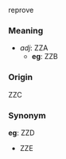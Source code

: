 reprove
### Meaning
+ _adj_: ZZA
    + __eg__: ZZB

### Origin

ZZC

### Synonym

__eg__: ZZD

+ ZZE


